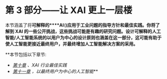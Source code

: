 <title>B18216_Section_03_ePub</title>

# 第 3 部分——让 XAI 更上一层楼

本节涵盖了将**可解释的****AI**(**)应用于工业问题的指导方针和最佳实践。你将了解到 XAI 的一些公开挑战，这些挑战可能是有趣的研究问题。设计可解释的人工智能/人工智能系统的以用户为中心的设计原则也涵盖在这一部分，这可能有助于使人工智能更接近最终用户，并最终增加人工智能解决方案的采用。**

 **本节包括以下章节:

*   [*第十章*](B18216_10_ePub.xhtml#_idTextAnchor209) *、XAI 行业最佳实践*
*   [*第十一章*](B18216_11_ePub.xhtml#_idTextAnchor217) *，以最终用户为中心的人工智能***